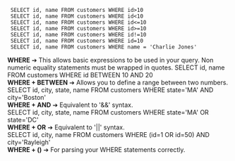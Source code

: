      SELECT id, name FROM customers WHERE id>10       
     SELECT id, name FROM customers WHERE id<10       
     SELECT id, name FROM customers WHERE id<=10       
     SELECT id, name FROM customers WHERE id>=10       
     SELECT id, name FROM customers WHERE id!=10       
     SELECT id, name FROM customers WHERE id=10       
     SELECT id, name FROM customers WHERE name = 'Charlie Jones'       
**WHERE** ➔ This allows basic expressions to be used in your query. Non numeric equality statements must be wrapped in quotes. 
     SELECT id, name FROM customers WHERE id BETWEEN 10 AND 20       
**WHERE + BETWEEN** ➔ Allows you to define a range between two numbers.  
     SELECT id, city, state, name FROM customers WHERE state='MA' AND city='Boston'       
**WHERE + AND** ➔ Equivalent to '&&' syntax.  
     SELECT id, city, state, name FROM customers WHERE state='MA' OR state='DC'       
**WHERE + OR** ➔ Equivalent to '||' syntax.  
     SELECT id, city, name FROM customers WHERE (id=1 OR id=50) AND city='Rayleigh'       
**WHERE + ()** ➔ For parsing your WHERE statements correctly.  
